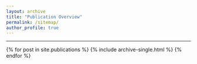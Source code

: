 ```yaml
---
layout: archive
title: "Publication Overview"
permalink: /sitemap/
author_profile: true
---
```


------

<!-- Record Visit -->
<div style="margin-top: 10px;">
  <script type="text/javascript" id="clustrmaps" src="https://clustrmaps.com/map_v2.js?d=sBXO5xvCxmJtaZs2obVmWao2pY2MGpJX3gC8oFRHfp8&cl=ffffff&w=200"></script>
</div>

{% for post in site.publications %}
  {% include archive-single.html %}
{% endfor %}
